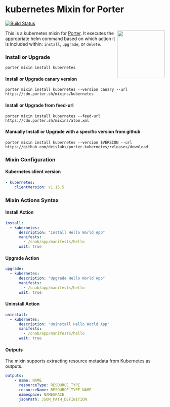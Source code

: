 # kubernetes Mixin for Porter

[![Build Status](https://dev.azure.com/getporter/porter/_apis/build/status/kubernetes-mixin?branchName=main)](https://dev.azure.com/getporter/porter/_build/latest?definitionId=9&branchName=main)

<img src="https://porter.sh/images/mixins/kubernetes.svg" align="right" width="150px"/>

This is a kubernetes mixin for [Porter](https://github.com/deislabs/porter). It executes the
appropriate helm command based on which action it is included within: `install`,
`upgrade`, or `delete`.

### Install or Upgrade

```shell
porter mixin install kubernetes
```

#### Install or Upgrade canary version

```shell
porter mixin install kubernetes --version canary --url https://cdn.porter.sh/mixins/kubernetes
```

#### Install or Upgrade from feed-url

```shell
porter mixin install kubernetes --feed-url https://cdn.porter.sh/mixins/atom.xml
```

#### Manually Install or Upgrade with a specific version from github

```shell
porter mixin install kubernetes --version $VERSION --url https://github.com/deislabs/porter-kubernetes/releases/download
```

### Mixin Configuration

#### Kubernetes client version

```yaml
- kubernetes:
    clientVersion: v1.15.5
```

### Mixin Actions Syntax

#### Install Action

```yaml
install:
  - kubernetes:
      description: "Install Hello World App"
      manifests:
        - /cnab/app/manifests/hello
      wait: true

```

#### Upgrade Action

```yaml
upgrade:
  - kubernetes:
      description: "Upgrade Hello World App"
      manifests:
        - /cnab/app/manifests/hello
      wait: true

```

#### Uninstall Action

```yaml
uninstall:
  - kubernetes:
      description: "Uninstall Hello World App"
      manifests:
        - /cnab/app/manifests/hello
      wait: true

```

#### Outputs

The mixin supports extracting resource metadata from Kubernetes as outputs.

```yaml
outputs:
    - name: NAME
      resourceType: RESOURCE_TYPE
      resourceName: RESOURCE_TYPE_NAME
      namespace: NAMESPACE
      jsonPath: JSON_PATH_DEFINITION
```
